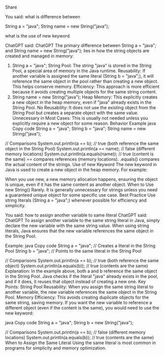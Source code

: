 

Share


You said:
what is difference between 

String a = "java";
String name = new String("java");

what is the use of new keyword

ChatGPT said:
ChatGPT
The primary difference between String a = "java"; and String name = new String("java"); lies in how the string objects are created and managed in memory:

1. String a = "java";
String Pool: The string "java" is stored in the String Pool, a special area of memory in the Java runtime.
Reusability: If another variable is assigned the same literal (String b = "java";), it will reference the same object in the pool rather than creating a new object. This helps conserve memory.
Efficiency: This approach is more efficient because it avoids creating multiple objects for the same string content.
2. String name = new String("java");
Heap Memory: This explicitly creates a new object in the heap memory, even if "java" already exists in the String Pool.
No Reusability: It does not use the existing object from the String Pool but creates a separate object with the same value.
Unnecessary in Most Cases: This is usually not needed unless you explicitly require a new object for some reason.
Behavior Example
java
Copy code
String a = "java";
String b = "java";
String name = new String("java");

// Comparisons
System.out.println(a == b); // true (both reference the same object in the String Pool)
System.out.println(a == name); // false (different memory locations)
System.out.println(a.equals(name)); // true (content is the same)
== compares references (memory locations).
.equals() compares the actual content of the strings.
Use of new Keyword
The new keyword in Java is used to create a new object in the heap memory. For example:

When you use new, a new memory allocation happens, ensuring the object is unique, even if it has the same content as another object.
When to Use new String()
Rarely. It is generally unnecessary for strings unless you need a guaranteed unique object for some specific use case.
Best Practice
Use string literals (String a = "java";) whenever possible for efficiency and simplicity.





You said:
how to assign another variable to same literal
ChatGPT said:
ChatGPT
To assign another variable to the same string literal in Java, simply declare the new variable with the same string value. When using string literals, Java ensures that the new variable references the same object in the String Pool.

Example:
java
Copy code
String a = "java"; // Creates a literal in the String Pool
String b = "java"; // Points to the same literal in the String Pool

// Comparisons
System.out.println(a == b); // true (both reference the same object)
System.out.println(a.equals(b)); // true (contents are the same)
Explanation:
In the example above, both a and b reference the same object in the String Pool. Java checks if the literal "java" already exists in the pool, and if it does, it reuses that object instead of creating a new one.
Key Points:
String Pool Reusability: When you assign the same string literal to another variable, the new variable references the same object in the String Pool.
Memory Efficiency: This avoids creating duplicate objects for the same string, saving memory.
If you want the new variable to reference a different object (even if the content is the same), you would need to use the new keyword:

java
Copy code
String a = "java";
String b = new String("java");

// Comparisons
System.out.println(a == b); // false (different memory locations)
System.out.println(a.equals(b)); // true (contents are the same)
When to Assign the Same Literal
Using the same literal is most common in programs for simplicity and memory optimization.